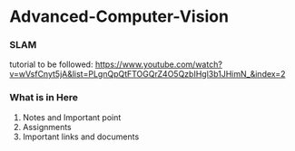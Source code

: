 # Advanced-Computer-Vision

### SLAM 
tutorial to be followed:
https://www.youtube.com/watch?v=wVsfCnyt5jA&list=PLgnQpQtFTOGQrZ4O5QzbIHgl3b1JHimN_&index=2
### What is in Here
1. Notes and Important point
2. Assignments 
3. Important links and documents

